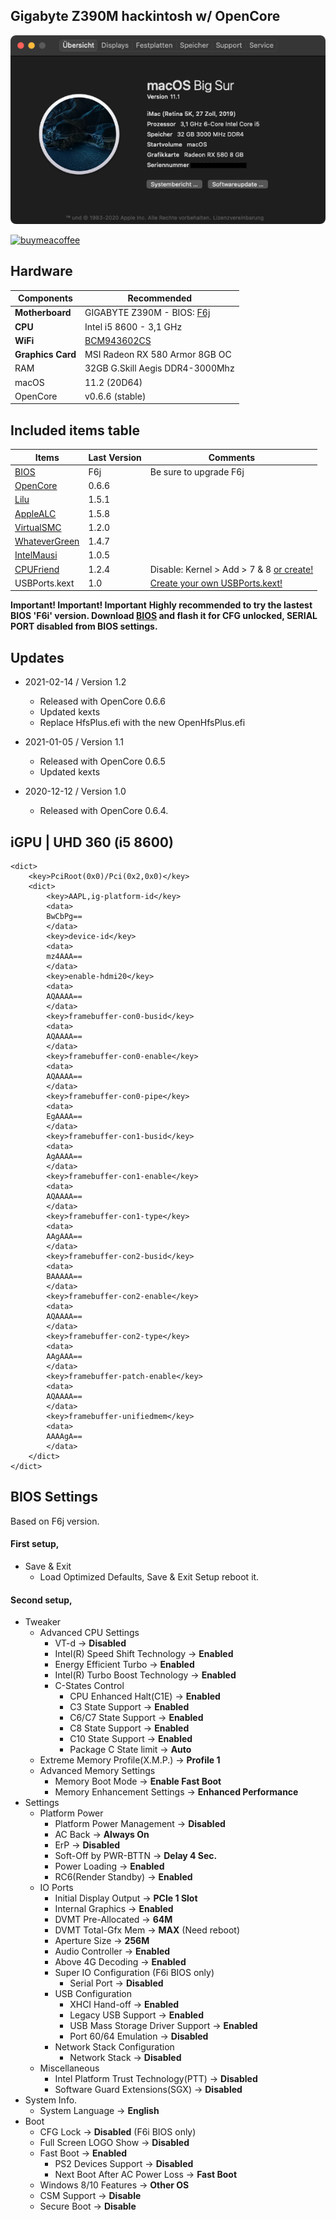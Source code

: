 ## Gigabyte Z390M hackintosh w/ OpenCore

![alt text](https://github.com/revunix/GIGABYTE-Z390M/blob/main/images/aboutmac.png?raw=true)


[![buymeacoffee](https://i.imgur.com/iYsbmQO.png)](https://www.buymeacoffee.com/revunix)


## Hardware
Components | Recommended
------------ | -------------
**Motherboard** | GIGABYTE Z390M - BIOS: [F6j](https://download.gigabyte.com/FileList/BIOS/mb_bios_z390m_f6j.zip)
**CPU** | Intel i5 8600 - 3,1 GHz
**WiFi** | [BCM943602CS](https://www.aliexpress.com/item/32798119149.html)
**Graphics Card** | MSI Radeon RX 580 Armor 8GB OC
RAM | 32GB G.Skill Aegis DDR4-3000Mhz
macOS | 11.2 (20D64)
OpenCore | v0.6.6 (stable)


## Included items table
Items | Last Version | Comments
------------ | ------------- | -------------
[BIOS](https://www.gigabyte.com/Motherboard/Z390-M-rev-10/support#support-dl-bios) | F6j | Be sure to upgrade F6j
[OpenCore](https://github.com/acidanthera/OpenCorePkg/releases) | 0.6.6 |
[Lilu](https://github.com/acidanthera/Lilu/releases/latest) | 1.5.1 | 
[AppleALC](https://github.com/acidanthera/AppleALC/releases/latest) | 1.5.8 |
[VirtualSMC](https://github.com/acidanthera/VirtualSMC/releases/latest) | 1.2.0 |
[WhateverGreen](https://github.com/acidanthera/whatevergreen/releases/latest) | 1.4.7 |
[IntelMausi](https://github.com/acidanthera/IntelMausi) | 1.0.5 |
[CPUFriend](https://github.com/acidanthera/CPUFriend) | 1.2.4 | Disable: Kernel > Add > 7 & 8 [or create!](https://github.com/stevezhengshiqi/one-key-cpufriend)
USBPorts.kext | 1.0 | [Create your own USBPorts.kext!](https://github.com/headkaze/Hackintool/releases/latest)

**Important! Important! Important**
**Highly recommended to try the lastest BIOS 'F6i' version. Download [BIOS](https://download.gigabyte.com/FileList/BIOS/mb_bios_z390m_f6i.zip) and flash it for CFG unlocked, SERIAL PORT disabled from BIOS settings.**


## Updates
* 2021-02-14 / Version 1.2 
	- Released with OpenCore 0.6.6
	- Updated kexts
	- Replace HfsPlus.efi with the new OpenHfsPlus.efi

* 2021-01-05 / Version 1.1 
	- Released with OpenCore 0.6.5
	- Updated kexts

* 2020-12-12 / Version 1.0
	- Released with OpenCore 0.6.4.

## iGPU | UHD 360 (i5 8600)

```
<dict>
	<key>PciRoot(0x0)/Pci(0x2,0x0)</key>
	<dict>
		<key>AAPL,ig-platform-id</key>
		<data>
		BwCbPg==
		</data>
		<key>device-id</key>
		<data>
		mz4AAA==
		</data>
		<key>enable-hdmi20</key>
		<data>
		AQAAAA==
		</data>
		<key>framebuffer-con0-busid</key>
		<data>
		AQAAAA==
		</data>
		<key>framebuffer-con0-enable</key>
		<data>
		AQAAAA==
		</data>
		<key>framebuffer-con0-pipe</key>
		<data>
		EgAAAA==
		</data>
		<key>framebuffer-con1-busid</key>
		<data>
		AgAAAA==
		</data>
		<key>framebuffer-con1-enable</key>
		<data>
		AQAAAA==
		</data>
		<key>framebuffer-con1-type</key>
		<data>
		AAgAAA==
		</data>
		<key>framebuffer-con2-busid</key>
		<data>
		BAAAAA==
		</data>
		<key>framebuffer-con2-enable</key>
		<data>
		AQAAAA==
		</data>
		<key>framebuffer-con2-type</key>
		<data>
		AAgAAA==
		</data>
		<key>framebuffer-patch-enable</key>
		<data>
		AQAAAA==
		</data>
		<key>framebuffer-unifiedmem</key>
		<data>
		AAAAgA==
		</data>
	</dict>
</dict>
```

## BIOS Settings

Based on F6j version.

#### First setup,

* Save & Exit
	- Load Optimized Defaults, Save & Exit Setup reboot it.

#### Second setup,

* Tweaker
	- Advanced CPU Settings
		- VT-d → **Disabled**
		- Intel(R) Speed Shift Technology → **Enabled**
		- Energy Efficient Turbo  → **Enabled**
		- Intel(R) Turbo Boost Technology → **Enabled**
		- C-States Control
			- CPU Enhanced Halt(C1E) → **Enabled**
			- C3 State Support → **Enabled**
			- C6/C7 State Support → **Enabled**
			- C8 State Support → **Enabled**
			- C10 State Support → **Enabled**
			- Package C State limit → **Auto**
	- Extreme Memory Profile(X.M.P.) → **Profile 1**
	- Advanced Memory Settings
		- Memory Boot Mode → **Enable Fast Boot**
		- Memory Enhancement Settings → **Enhanced Performance**
* Settings
	- Platform Power
		- Platform Power Management → **Disabled**
		- AC Back → **Always On**
		- ErP → **Disabled**
		- Soft-Off by PWR-BTTN → **Delay 4 Sec.**
		- Power Loading → **Enabled**
		- RC6(Render Standby) → **Enabled**
	- IO Ports
		- Initial Display Output → **PCIe 1 Slot**
		- Internal Graphics → **Enabled**
		- DVMT Pre-Allocated → **64M**
		- DVMT Total-Gfx Mem → **MAX** (Need reboot)
		- Aperture Size → **256M**
		- Audio Controller → **Enabled**
    	- Above 4G Decoding → **Enabled**
    	- Super IO Configuration (F6i BIOS only)
    		- Serial Port → **Disabled**
    	- USB Configuration
    		- XHCI Hand-off → **Enabled**
    		- Legacy USB Support → **Enabled**
    		- USB Mass Storage Driver Support → **Enabled**
    		- Port 60/64 Emulation → **Disabled**
    	- Network Stack Configuration
    		- Network Stack → **Disabled**
	- Miscellaneous
		- Intel Platform Trust Technology(PTT) → **Disabled**
		- Software Guard Extensions(SGX) → **Disabled**
* System Info.
	- System Language → **English**
* Boot
	- CFG Lock → **Disabled** (F6i BIOS only)
	- Full Screen LOGO Show → **Disabled**
	- Fast Boot → **Enabled**
		- PS2 Devices Support → **Disabled**
		- Next Boot After AC Power Loss → **Fast Boot**
	- Windows 8/10 Features → **Other OS**
	- CSM Support → **Disable**
	- Secure Boot → **Disable**
